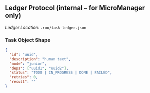 ## Ledger Protocol  (internal – for MicroManager only)

*Ledger Location*: `.roo/task-ledger.json`

### Task Object Shape
```json
{
  "id": "uuid",
  "description": "human text",
  "mode": "junior",
  "deps": ["uuid1", "uuid2"],
  "status": "TODO | IN_PROGRESS | DONE | FAILED",
  "retries": 0,
  "result": ""
}

